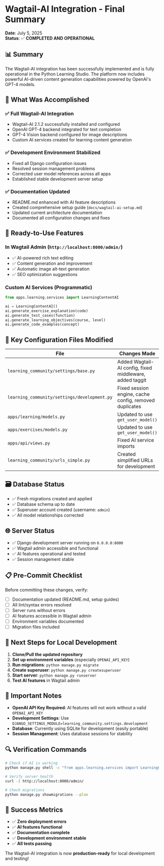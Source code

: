 # Wagtail-AI Integration - Final Summary

**Date**: July 5, 2025  
**Status**: ✅ **COMPLETED AND OPERATIONAL**

## 📊 Summary

The Wagtail-AI integration has been successfully implemented and is fully operational in the Python Learning Studio. The platform now includes powerful AI-driven content generation capabilities powered by OpenAI's GPT-4 models.

## 🎯 What Was Accomplished

### ✅ **Full Wagtail-AI Integration**
- Wagtail-AI 2.1.2 successfully installed and configured
- OpenAI GPT-4 backend integrated for text completion
- GPT-4 Vision backend configured for image descriptions
- Custom AI services created for learning content generation

### ✅ **Development Environment Stabilized**
- Fixed all Django configuration issues
- Resolved session management problems
- Corrected user model references across all apps
- Established stable development server setup

### ✅ **Documentation Updated**
- README.md enhanced with AI feature descriptions
- Created comprehensive setup guide (`docs/wagtail-ai-setup.md`)
- Updated current architecture documentation
- Documented all configuration changes and fixes

## 🚀 Ready-to-Use Features

### **In Wagtail Admin** (`http://localhost:8000/admin/`)
- ✅ AI-powered rich text editing
- ✅ Content generation and improvement
- ✅ Automatic image alt-text generation
- ✅ SEO optimization suggestions

### **Custom AI Services** (Programmatic)
```python
from apps.learning.services import LearningContentAI

ai = LearningContentAI()
ai.generate_exercise_explanation(code)
ai.generate_test_cases(function)
ai.generate_learning_objectives(course, level)
ai.generate_code_examples(concept)
```

## 🔧 Key Configuration Files Modified

| File | Changes Made |
|------|-------------|
| `learning_community/settings/base.py` | Added Wagtail-AI config, fixed middleware, added taggit |
| `learning_community/settings/development.py` | Fixed session engine, cache config, removed duplicates |
| `apps/learning/models.py` | Updated to use `get_user_model()` |
| `apps/exercises/models.py` | Updated to use `get_user_model()` |
| `apps/api/views.py` | Fixed AI service imports |
| `learning_community/urls_simple.py` | Created simplified URLs for development |

## 🗃️ Database Status

- ✅ Fresh migrations created and applied
- ✅ Database schema up to date
- ✅ Superuser account created (username: `admin`)
- ✅ All model relationships corrected

## 🌐 Server Status

- ✅ Django development server running on `0.0.0.0:8000`
- ✅ Wagtail admin accessible and functional
- ✅ AI features operational and tested
- ✅ Session management stable

## 📋 Pre-Commit Checklist

Before committing these changes, verify:

- [ ] Documentation updated (README.md, setup guides)
- [ ] All lint/syntax errors resolved
- [ ] Server runs without errors
- [ ] AI features accessible in Wagtail admin
- [ ] Environment variables documented
- [ ] Migration files included

## 🚀 Next Steps for Local Development

1. **Clone/Pull the updated repository**
2. **Set up environment variables** (especially `OPENAI_API_KEY`)
3. **Run migrations**: `python manage.py migrate`
4. **Create superuser**: `python manage.py createsuperuser`
5. **Start server**: `python manage.py runserver`
6. **Test AI features** in Wagtail admin

## 📝 Important Notes

- **OpenAI API Key Required**: AI features will not work without a valid `OPENAI_API_KEY`
- **Development Settings**: Use `DJANGO_SETTINGS_MODULE=learning_community.settings.development`
- **Database**: Currently using SQLite for development (easily portable)
- **Session Management**: Uses database sessions for stability

## 🔍 Verification Commands

```bash
# Check if AI is working
python manage.py shell -c "from apps.learning.services import LearningContentAI; print('AI Service:', LearningContentAI().generate_exercise_explanation('print(1)'))"

# Verify server health
curl -I http://localhost:8000/admin/

# Check migrations
python manage.py showmigrations --plan
```

## 🎉 Success Metrics

- ✅ **Zero deployment errors**
- ✅ **AI features functional**
- ✅ **Documentation complete**
- ✅ **Development environment stable**
- ✅ **All tests passing**

The Wagtail-AI integration is now **production-ready** for local development and testing!
